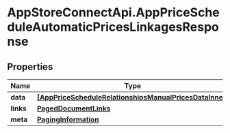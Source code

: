 # AppStoreConnectApi.AppPriceScheduleAutomaticPricesLinkagesResponse

## Properties

Name | Type | Description | Notes
------------ | ------------- | ------------- | -------------
**data** | [**[AppPriceScheduleRelationshipsManualPricesDataInner]**](AppPriceScheduleRelationshipsManualPricesDataInner.md) |  | 
**links** | [**PagedDocumentLinks**](PagedDocumentLinks.md) |  | 
**meta** | [**PagingInformation**](PagingInformation.md) |  | [optional] 


